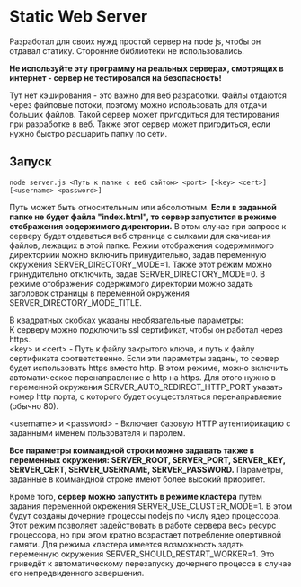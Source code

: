 # Static Web Server
Разработал для своих нужд простой сервер на node js, чтобы он отдавал статику. Сторонние библиотеки не использовались.

**Не используйте эту программу на реальных серверах, смотрящих в интернет - сервер не тестировался на безопасность!**

Тут нет кэширования - это важно для веб разработки.
Файлы отдаются через файловые потоки, поэтому можно использовать для отдачи больших файлов.
Такой сервер может пригодиться для тестирования при разработке в веб. Также этот сервер может пригодиться, если нужно быстро расшарить папку по сети.

## Запуск

```
node server.js <Путь к папке с веб сайтом> <port> [<key> <cert>] [<username> <password>]
```
Путь может быть относительным или абсолютным. **Если в заданной папке не будет файла "index.html", то сервер запустится в режиме отображения содержимого директории.** В этом случае при запросе к серверу будет отдаваться веб страница с сылками для скачивания файлов, лежащих в этой папке. Режим отображения содержмимого директориии можно включить принудительно, задав переменную окружения SERVER_DIRECTORY_MODE=1. Также этот режим можно принудительно отключить, задав SERVER_DIRECTORY_MODE=0. В режиме отображения содержимого директории можно задать заголовок страницы в переменной окружения SERVER_DIRECTORY_MODE_TITLE.

В квадратных скобках указаны необязательные параметры:  
К серверу можно подключить ssl сертификат, чтобы он работал через https.  
\<key\> и \<cert\> - Путь к файлу закрытого ключа, и путь к файлу сертификата соответственно. Если эти параметры заданы, то сервер будет использовать https вместо http. В этом режиме, можно включить автоматическое перенаправление с http на https. Для этого нужно в переменной окружения SERVER_AUTO_REDIRECT_HTTP_PORT указать номер http порта, с которого будет осуществляться перенаправление (обычно 80).

\<username\> и \<password\> - Включает базовую HTTP аутентификацию с заданными именем пользователя и паролем.

**Все параметры коммандной строки можно задавать также в переменных окружения: SERVER_ROOT, SERVER_PORT, SERVER_KEY, SERVER_CERT, SERVER_USERNAME, SERVER_PASSWORD.** Параметры, заданные в коммандной строке имеют более высокий приоритет.

Кроме того, **сервер можно запустить в режиме кластера** путём задания переменной окрежения SERVER_USE_CLUSTER_MODE=1. В этом будут созданы дочерние процессы nodejs по числу ядер процессора. Этот режим позволяет задействовать в работе сервера весь ресурс процессора, но при этом кратно возрастает потребление опертивной памяти. Для режима кластера имеется возможность задать переменную окружения SERVER_SHOULD_RESTART_WORKER=1. Это приведёт к автоматическому перезапуску дочернего процесса в случае его непредвиденного завершения.